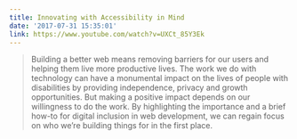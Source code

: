 ```yaml
---
title: Innovating with Accessibility in Mind
date: '2017-07-31 15:35:01'
link: https://www.youtube.com/watch?v=UXCt_85Y3Ek
---
```

> Building a better web means removing barriers for our users and helping them live more productive lives. The work we do with technology can have a monumental impact on the lives of people with disabilities by providing independence, privacy and growth opportunities. But making a positive impact depends on our willingness to do the work. By highlighting the importance and a brief how-to for digital inclusion in web development, we can regain focus on who we’re building things for in the first place.
